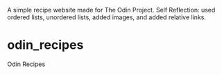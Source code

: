 A simple recipe website made for The Odin Project.
Self Reflection: used ordered lists, unordered lists, added images, and added relative links.

# odin_recipes
Odin Recipes

